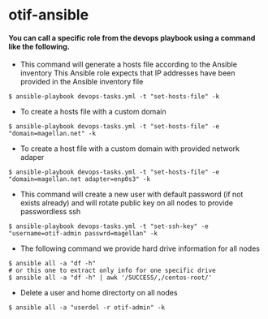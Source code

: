 # otif-ansible


#### You can call a specific role from the devops playbook using a command like the following.

* This command will generate a hosts file according to the Ansible inventory
This Ansible role expects that IP addresses have been provided in the Ansible inventory file 
```
$ ansible-playbook devops-tasks.yml -t "set-hosts-file" -k
```

* To create a hosts file with a custom domain
```
$ ansible-playbook devops-tasks.yml -t "set-hosts-file" -e "domain=magellan.net" -k
```

* To create a host file with a custom domain with provided network adaper
```
$ ansible-playbook devops-tasks.yml -t "set-hosts-file" -e "domain=magellan.net adapter=enp0s3" -k
```

* This command will create a new user with default password (if not exists already) and will rotate public key on all nodes to provide passwordless ssh
```
$ ansible-playbook devops-tasks.yml -t "set-ssh-key" -e "username=otif-admin passwrd=magellan" -k
```

* The following command we provide hard drive information for all nodes
```
$ ansible all -a "df -h"
# or this one to extract only info for one specific drive
$ ansible all -a "df -h" | awk '/SUCCESS/,/centos-root/'
```
* Delete a user and home directorty on all nodes
```
$ ansible all -a "userdel -r otif-admin" -k
```
